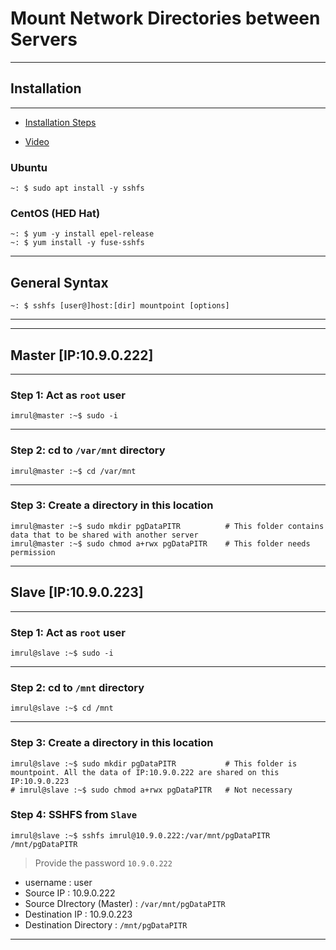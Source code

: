 # **Mount Network Directories between Servers**

---

## Installation

---

- [Installation Steps](https://sdbaddas.blogspot.com/2016/08/how-to-install-sshfs-on-centosrhelubuntu.html)

- [Video](https://www.youtube.com/watch?v=ThFvgdpFW8s)

### Ubuntu

```shell
~: $ sudo apt install -y sshfs
```

### CentOS (HED Hat)

```shell
~: $ yum -y install epel-release
~: $ yum install -y fuse-sshfs
```

---

## General Syntax

```shell
~: $ sshfs [user@]host:[dir] mountpoint [options]
```

--- 

---

## **Master [IP:10.9.0.222]**

---

### Step 1: Act as `root` user

```shell
imrul@master :~$ sudo -i
```

---

### Step 2: cd to `/var/mnt` directory

```shell
imrul@master :~$ cd /var/mnt
```

---

### Step 3: Create a directory in this location

```shell    
imrul@master :~$ sudo mkdir pgDataPITR          # This folder contains data that to be shared with another server
imrul@master :~$ sudo chmod a+rwx pgDataPITR    # This folder needs permission 
```

---

## **Slave [IP:10.9.0.223]**

---

### Step 1: Act as `root` user

```shell
imrul@slave :~$ sudo -i
```

---

### Step 2: cd to `/mnt` directory

```shell
imrul@slave :~$ cd /mnt
```

---

### Step 3: Create a directory in this location

```shell
imrul@slave :~$ sudo mkdir pgDataPITR           # This folder is mountpoint. All the data of IP:10.9.0.222 are shared on this IP:10.9.0.223
# imrul@slave :~$ sudo chmod a+rwx pgDataPITR   # Not necessary
```

### Step 4: **SSHFS** from `Slave`

```shell
imrul@slave :~$ sshfs imrul@10.9.0.222:/var/mnt/pgDataPITR /mnt/pgDataPITR
```

> Provide the password `10.9.0.222`

- username  : user
- Source IP : 10.9.0.222
- Source DIrectory (Master) : `/var/mnt/pgDataPITR`
- Destination IP : 10.9.0.223
- Destination Directory :  `/mnt/pgDataPITR`

---







